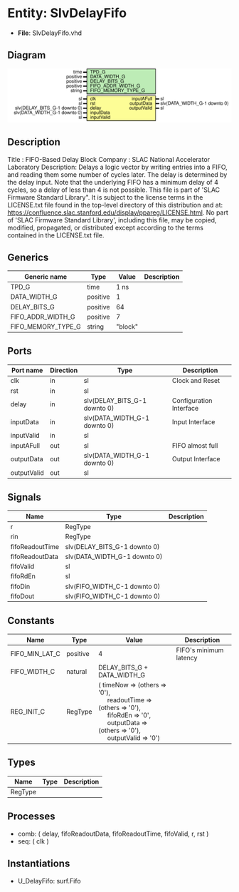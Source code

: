 # Entity: SlvDelayFifo

- **File**: SlvDelayFifo.vhd
## Diagram

![Diagram](SlvDelayFifo.svg "Diagram")
## Description

Title      : FIFO-Based Delay Block
Company    : SLAC National Accelerator Laboratory
Description: Delays a logic vector by writing entries into a FIFO, and
reading them some number of cycles later. The delay is determined by the
delay input.
Note that the underlying FIFO has a minimum delay of 4 cycles, so a delay
of less than 4 is not possible.
This file is part of 'SLAC Firmware Standard Library".
It is subject to the license terms in the LICENSE.txt file found in the
top-level directory of this distribution and at:
   https://confluence.slac.stanford.edu/display/ppareg/LICENSE.html.
No part of 'SLAC Firmware Standard Library', including this file,
may be copied, modified, propagated, or distributed except according to
the terms contained in the LICENSE.txt file.
## Generics

| Generic name       | Type     | Value   | Description |
| ------------------ | -------- | ------- | ----------- |
| TPD_G              | time     | 1 ns    |             |
| DATA_WIDTH_G       | positive | 1       |             |
| DELAY_BITS_G       | positive | 64      |             |
| FIFO_ADDR_WIDTH_G  | positive | 7       |             |
| FIFO_MEMORY_TYPE_G | string   | "block" |             |
## Ports

| Port name   | Direction | Type                         | Description             |
| ----------- | --------- | ---------------------------- | ----------------------- |
| clk         | in        | sl                           | Clock and Reset         |
| rst         | in        | sl                           |                         |
| delay       | in        | slv(DELAY_BITS_G-1 downto 0) | Configuration Interface |
| inputData   | in        | slv(DATA_WIDTH_G-1 downto 0) | Input Interface         |
| inputValid  | in        | sl                           |                         |
| inputAFull  | out       | sl                           | FIFO almost full        |
| outputData  | out       | slv(DATA_WIDTH_G-1 downto 0) | Output Interface        |
| outputValid | out       | sl                           |                         |
## Signals

| Name            | Type                         | Description |
| --------------- | ---------------------------- | ----------- |
| r               | RegType                      |             |
| rin             | RegType                      |             |
| fifoReadoutTime | slv(DELAY_BITS_G-1 downto 0) |             |
| fifoReadoutData | slv(DATA_WIDTH_G-1 downto 0) |             |
| fifoValid       | sl                           |             |
| fifoRdEn        | sl                           |             |
| fifoDin         | slv(FIFO_WIDTH_C-1 downto 0) |             |
| fifoDout        | slv(FIFO_WIDTH_C-1 downto 0) |             |
## Constants

| Name           | Type     | Value                                                                                                                                                                                                                                                                                                                    | Description            |
| -------------- | -------- | ------------------------------------------------------------------------------------------------------------------------------------------------------------------------------------------------------------------------------------------------------------------------------------------------------------------------ | ---------------------- |
| FIFO_MIN_LAT_C | positive |  4                                                                                                                                                                                                                                                                                                                       | FIFO's minimum latency |
| FIFO_WIDTH_C   | natural  |  DELAY_BITS_G + DATA_WIDTH_G                                                                                                                                                                                                                                                                                             |                        |
| REG_INIT_C     | RegType  |  (       timeNow     => (others => '0'),<br><span style="padding-left:20px">       readoutTime => (others => '0'),<br><span style="padding-left:20px">       fifoRdEn    => '0',<br><span style="padding-left:20px">       outputData  => (others => '0'),<br><span style="padding-left:20px">       outputValid => '0') |                        |
## Types

| Name    | Type | Description |
| ------- | ---- | ----------- |
| RegType |      |             |
## Processes
- comb: ( delay, fifoReadoutData, fifoReadoutTime, fifoValid, r, rst )
- seq: ( clk )
## Instantiations

- U_DelayFifo: surf.Fifo
